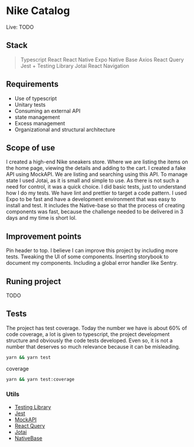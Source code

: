 # Nike Catalog

Live: TODO

## Stack

> Typescript
> React
> React Native
> Expo
> Native Base
> Axios
> React Query
> Jest + Testing Library
> Jotai
> React Navigation


## Requirements

- Use of typescript
- Unitary tests
- Consuming an external API
- state management
- Excess management
- Organizational and structural architecture


## Scope of use

I created a high-end Nike sneakers store. Where we are listing the items on the home page, viewing the details and adding to the cart.
I created a fake API using MockAPI. We are listing and searching using this API.
To manage state I used Jotai, as it is small and simple to use. As there is not such a need for control, it was a quick choice.
I did basic tests, just to understand how I do my tests. We have lint and prettier to target a code pattern. I used Expo to be fast and have a development environment that was easy to install and test. It includes the Native-base so that the process of creating components was fast, because the challenge needed to be delivered in 3 days and my time is short lol.


## Improvement points

Pin header to top. I believe I can improve this project by including more tests. Tweaking the UI of some components. Inserting storybook to document my components. Including a global error handler like Sentry.


## Runing project


TODO


## Tests

The project has test coverage. Today the number we have is about 60% of code coverage, a lot is given to typescript, the project development structure and obviously the code tests developed. Even so, it is not a number that deserves so much relevance because it can be misleading.

```bash
yarn && yarn test
```

coverage

```bash
yarn && yarn test:coverage
```


### Utils

- [Testing Library](https://testing-library.com/)
- [Jest](https://jestjs.io/)
- [MockAPI](https://mockapi.io/)
- [React Query](https://react-query-v3.tanstack.com/)
- [Jotai](https://jotai.org/)
- [NativeBase](https://nativebase.io/)
